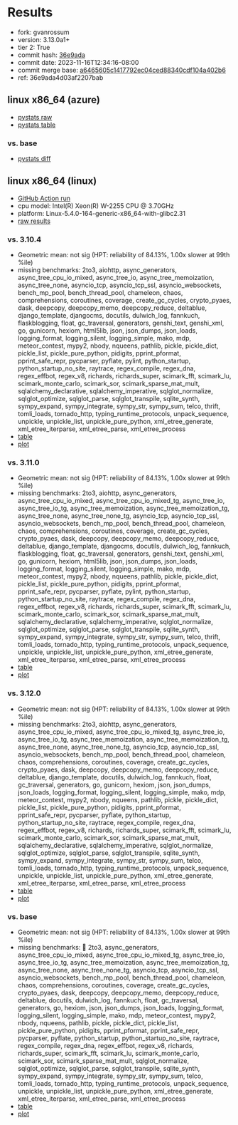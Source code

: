# Results

- fork: gvanrossum
- version: 3.13.0a1+
- tier 2: True
- commit hash: [36e9ada](https://github.com/gvanrossum/cpython/commit/36e9ada)
- commit date: 2023-11-16T12:34:16-08:00
- commit merge base: [a6465605c1417792ec04ced88340cdf104a402b6](https://github.com/gvanrossum/cpython/commit/a6465605c1417792ec04ced88340cdf104a402b6)
- ref: 36e9ada4d03af2207bab

## linux x86_64 (azure)

- [pystats raw](bm-20231116-azure-x86_64-gvanrossum-36e9ada4d03af2207bab-3.13.0a1%2B-36e9ada-pystats.json)
- [pystats table](bm-20231116-azure-x86_64-gvanrossum-36e9ada4d03af2207bab-3.13.0a1%2B-36e9ada-pystats.md)

### vs. base

- [pystats diff](bm-20231116-azure-x86_64-gvanrossum-36e9ada4d03af2207bab-3.13.0a1%2B-36e9ada-pystats-vs-base.md)

## linux x86_64 (linux)

- [GitHub Action run](https://github.com/faster-cpython/benchmarking/actions/runs/6896275249)
- cpu model: Intel(R) Xeon(R) W-2255 CPU @ 3.70GHz
- platform: Linux-5.4.0-164-generic-x86_64-with-glibc2.31
- [raw results](bm-20231116-linux-x86_64-gvanrossum-36e9ada4d03af2207bab-3.13.0a1%2B-36e9ada.json)

### vs. 3.10.4

- Geometric mean: not sig (HPT: reliability of 84.13%, 1.00x slower at 99th %ile)
- missing benchmarks: 2to3, aiohttp, async_generators, async_tree_cpu_io_mixed, async_tree_io, async_tree_memoization, async_tree_none, asyncio_tcp, asyncio_tcp_ssl, asyncio_websockets, bench_mp_pool, bench_thread_pool, chameleon, chaos, comprehensions, coroutines, coverage, create_gc_cycles, crypto_pyaes, dask, deepcopy, deepcopy_memo, deepcopy_reduce, deltablue, django_template, djangocms, docutils, dulwich_log, fannkuch, flaskblogging, float, gc_traversal, generators, genshi_text, genshi_xml, go, gunicorn, hexiom, html5lib, json, json_dumps, json_loads, logging_format, logging_silent, logging_simple, mako, mdp, meteor_contest, mypy2, nbody, nqueens, pathlib, pickle, pickle_dict, pickle_list, pickle_pure_python, pidigits, pprint_pformat, pprint_safe_repr, pycparser, pyflate, pylint, python_startup, python_startup_no_site, raytrace, regex_compile, regex_dna, regex_effbot, regex_v8, richards, richards_super, scimark_fft, scimark_lu, scimark_monte_carlo, scimark_sor, scimark_sparse_mat_mult, sqlalchemy_declarative, sqlalchemy_imperative, sqlglot_normalize, sqlglot_optimize, sqlglot_parse, sqlglot_transpile, sqlite_synth, sympy_expand, sympy_integrate, sympy_str, sympy_sum, telco, thrift, tomli_loads, tornado_http, typing_runtime_protocols, unpack_sequence, unpickle, unpickle_list, unpickle_pure_python, xml_etree_generate, xml_etree_iterparse, xml_etree_parse, xml_etree_process
- [table](bm-20231116-linux-x86_64-gvanrossum-36e9ada4d03af2207bab-3.13.0a1%2B-36e9ada-vs-3.10.4.md)
- [plot](bm-20231116-linux-x86_64-gvanrossum-36e9ada4d03af2207bab-3.13.0a1%2B-36e9ada-vs-3.10.4.png)

### vs. 3.11.0

- Geometric mean: not sig (HPT: reliability of 84.13%, 1.00x slower at 99th %ile)
- missing benchmarks: 2to3, aiohttp, async_generators, async_tree_cpu_io_mixed, async_tree_cpu_io_mixed_tg, async_tree_io, async_tree_io_tg, async_tree_memoization, async_tree_memoization_tg, async_tree_none, async_tree_none_tg, asyncio_tcp, asyncio_tcp_ssl, asyncio_websockets, bench_mp_pool, bench_thread_pool, chameleon, chaos, comprehensions, coroutines, coverage, create_gc_cycles, crypto_pyaes, dask, deepcopy, deepcopy_memo, deepcopy_reduce, deltablue, django_template, djangocms, docutils, dulwich_log, fannkuch, flaskblogging, float, gc_traversal, generators, genshi_text, genshi_xml, go, gunicorn, hexiom, html5lib, json, json_dumps, json_loads, logging_format, logging_silent, logging_simple, mako, mdp, meteor_contest, mypy2, nbody, nqueens, pathlib, pickle, pickle_dict, pickle_list, pickle_pure_python, pidigits, pprint_pformat, pprint_safe_repr, pycparser, pyflate, pylint, python_startup, python_startup_no_site, raytrace, regex_compile, regex_dna, regex_effbot, regex_v8, richards, richards_super, scimark_fft, scimark_lu, scimark_monte_carlo, scimark_sor, scimark_sparse_mat_mult, sqlalchemy_declarative, sqlalchemy_imperative, sqlglot_normalize, sqlglot_optimize, sqlglot_parse, sqlglot_transpile, sqlite_synth, sympy_expand, sympy_integrate, sympy_str, sympy_sum, telco, thrift, tomli_loads, tornado_http, typing_runtime_protocols, unpack_sequence, unpickle, unpickle_list, unpickle_pure_python, xml_etree_generate, xml_etree_iterparse, xml_etree_parse, xml_etree_process
- [table](bm-20231116-linux-x86_64-gvanrossum-36e9ada4d03af2207bab-3.13.0a1%2B-36e9ada-vs-3.11.0.md)
- [plot](bm-20231116-linux-x86_64-gvanrossum-36e9ada4d03af2207bab-3.13.0a1%2B-36e9ada-vs-3.11.0.png)

### vs. 3.12.0

- Geometric mean: not sig (HPT: reliability of 84.13%, 1.00x slower at 99th %ile)
- missing benchmarks: 2to3, aiohttp, async_generators, async_tree_cpu_io_mixed, async_tree_cpu_io_mixed_tg, async_tree_io, async_tree_io_tg, async_tree_memoization, async_tree_memoization_tg, async_tree_none, async_tree_none_tg, asyncio_tcp, asyncio_tcp_ssl, asyncio_websockets, bench_mp_pool, bench_thread_pool, chameleon, chaos, comprehensions, coroutines, coverage, create_gc_cycles, crypto_pyaes, dask, deepcopy, deepcopy_memo, deepcopy_reduce, deltablue, django_template, docutils, dulwich_log, fannkuch, float, gc_traversal, generators, go, gunicorn, hexiom, json, json_dumps, json_loads, logging_format, logging_silent, logging_simple, mako, mdp, meteor_contest, mypy2, nbody, nqueens, pathlib, pickle, pickle_dict, pickle_list, pickle_pure_python, pidigits, pprint_pformat, pprint_safe_repr, pycparser, pyflate, python_startup, python_startup_no_site, raytrace, regex_compile, regex_dna, regex_effbot, regex_v8, richards, richards_super, scimark_fft, scimark_lu, scimark_monte_carlo, scimark_sor, scimark_sparse_mat_mult, sqlalchemy_declarative, sqlalchemy_imperative, sqlglot_normalize, sqlglot_optimize, sqlglot_parse, sqlglot_transpile, sqlite_synth, sympy_expand, sympy_integrate, sympy_str, sympy_sum, telco, tomli_loads, tornado_http, typing_runtime_protocols, unpack_sequence, unpickle, unpickle_list, unpickle_pure_python, xml_etree_generate, xml_etree_iterparse, xml_etree_parse, xml_etree_process
- [table](bm-20231116-linux-x86_64-gvanrossum-36e9ada4d03af2207bab-3.13.0a1%2B-36e9ada-vs-3.12.0.md)
- [plot](bm-20231116-linux-x86_64-gvanrossum-36e9ada4d03af2207bab-3.13.0a1%2B-36e9ada-vs-3.12.0.png)

### vs. base

- Geometric mean: not sig (HPT: reliability of 84.13%, 1.00x slower at 99th %ile)
- missing benchmarks: 🔴 2to3, async_generators, async_tree_cpu_io_mixed, async_tree_cpu_io_mixed_tg, async_tree_io, async_tree_io_tg, async_tree_memoization, async_tree_memoization_tg, async_tree_none, async_tree_none_tg, asyncio_tcp, asyncio_tcp_ssl, asyncio_websockets, bench_mp_pool, bench_thread_pool, chameleon, chaos, comprehensions, coroutines, coverage, create_gc_cycles, crypto_pyaes, dask, deepcopy, deepcopy_memo, deepcopy_reduce, deltablue, docutils, dulwich_log, fannkuch, float, gc_traversal, generators, go, hexiom, json, json_dumps, json_loads, logging_format, logging_silent, logging_simple, mako, mdp, meteor_contest, mypy2, nbody, nqueens, pathlib, pickle, pickle_dict, pickle_list, pickle_pure_python, pidigits, pprint_pformat, pprint_safe_repr, pycparser, pyflate, python_startup, python_startup_no_site, raytrace, regex_compile, regex_dna, regex_effbot, regex_v8, richards, richards_super, scimark_fft, scimark_lu, scimark_monte_carlo, scimark_sor, scimark_sparse_mat_mult, sqlglot_normalize, sqlglot_optimize, sqlglot_parse, sqlglot_transpile, sqlite_synth, sympy_expand, sympy_integrate, sympy_str, sympy_sum, telco, tomli_loads, tornado_http, typing_runtime_protocols, unpack_sequence, unpickle, unpickle_list, unpickle_pure_python, xml_etree_generate, xml_etree_iterparse, xml_etree_parse, xml_etree_process
- [table](bm-20231116-linux-x86_64-gvanrossum-36e9ada4d03af2207bab-3.13.0a1%2B-36e9ada-vs-base.md)
- [plot](bm-20231116-linux-x86_64-gvanrossum-36e9ada4d03af2207bab-3.13.0a1%2B-36e9ada-vs-base.png)

